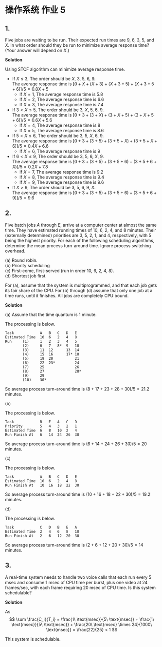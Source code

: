 # 操作系统 作业 5

## 1.
Five jobs are waiting to be run. Their expected run times are $9$, $6$, $3$, $5$, and $X$.
In what order should they be run to minimize average response time? (Your answer will depend on $X$.)

**Solution**

Using STCF algorithm can minimize average response time.

* If $X \leq 3$, The order should be $X$, $3$, $5$, $6$, $9$.   
  The average response time is $[0 + X + (X + 3) + (X + 3 + 5) + (X + 3 + 5 + 6)] / 5 = 0.8 X + 5$
  * If $X = 1$, The average response time is $5.8$
  * If $X = 2$, The average response time is $6.6$
  * If $X = 3$, The average response time is $7.4$
* If $3 < X \leq 5$, The order should be $3$, $X$, $5$, $6$, $9$.   
  The average response time is $[0 + 3 + (3 + X) + (3 + X + 5) + (3 + X + 5 + 6)] / 5 = 0.6 X + 5.6$
  * If $X = 4$, The average response time is $8$
  * If $X = 5$, The average response time is $8.6$
* If $5 < X \leq 6$, The order should be $3$, $5$, $X$, $6$, $9$.   
  The average response time is $[0 + 3 + (3 + 5) + (3 + 5 + X) + (3 + 5 + X + 6)] / 5 = 0.4 X + 6.6$
  * If $X = 6$, The average response time is $9$
* If $6 < X \leq 9$, The order should be $3$, $5$, $6$, $X$, $9$.   
  The average response time is $[0 + 3 + (3 + 5) + (3 + 5 + 6) + (3 + 5 + 6 + X)] / 5 = 0.2 X + 7.8$
  * If $X = 7$, The average response time is $9.2$
  * If $X = 8$, The average response time is $9.4$
  * If $X = 9$, The average response time is $9.6$
* If $X > 9$, The order should be $3$, $5$, $6$, $9$, $X$.   
  The average response time is $[0 + 3 + (3 + 5) + (3 + 5 + 6) + (3 + 5 + 6 + 9)] / 5 = 9.6$

## 2. 
Five batch jobs $A$ through $E$, arrive at a computer center at almost the same 
time. They have estimated running times of $10$, $6$, $2$, $4$, and $8$ minutes. Their
(externally determined) priorities are $3$, $5$, $2$, $1$, and $4$, respectively, with $5$ being
the highest priority. For each of the following scheduling algorithms, determine
the mean process turn-around time. Ignore process switching overhead.

(a) Round robin.  
(b) Priority scheduling  
(c) First-come, first-served (run in order $10$, $6$, $2$, $4$, $8$).  
(d) Shortest job first.  

For (a), assume that the system is multiprogrammed, and that each job gets its
fair share of the CPU. For (b) through (d) assume that only one job at a time
runs, until it finishes. All jobs are completely CPU bound.

**Solution**

(a) Assume that the time quantum is 1 minute.

The processing is below.
```
Task            A   B   C   D   E
Estimated Time  10  6   2   4   8 
Run     (1)     1   2   3   4   5
        (2)     6   7   8*  9   10
        (3)     11  12      13  14
        (4)     15  16      17* 18
        (5)     19  20          21
        (6)     22  23*         24
        (7)     25              26
        (8)     27              28*
        (9)     29
        (10)    30*
```

So average process turn-around time is $(8 + 17 + 23 + 28 + 30) / 5 = 21.2$ minutes.

(b)

The processing is below.
```
Task            B   E   A   C   D
Priority        5   4   3   2   1
Estimated Time  6   8   10  2   4
Run Finish At   6   14  24  26  30
```

So average process turn-around time is $(6 + 14 + 24 + 26 + 30) / 5 = 20$ minutes.

(c)

The processing is below.
```
Task            A   B   C   D   E
Estimated Time  10  6   2   4   8 
Run Finish At   10  16  18  22  30
```

So average process turn-around time is $(10 + 16 + 18 + 22 + 30) / 5 = 19.2$ minutes.

(d)

The processing is below.
```
Task            C   D   B   E   A
Estimated Time  2   4   6   8   10
Run Finish At   2   6   12  20  30
```

So average process turn-around time is $(2 + 6 + 12 + 20 + 30) / 5 = 14$ minutes.

## 3.
A real-time system needs to handle two voice calls that each run every $5$
msec and consume $1$ msec of CPU time per burst, plus one video at $24$
frames/sec, with each frame requiring $20$ msec of CPU time. Is this system
schedulable?

**Solution**

As
$$
\sum \frac{C_i}{T_i} = \frac{1\ \text{msec}}{5\ \text{msec}} + \frac{1\ \text{msec}}{5\ \text{msec}} + \frac{20\ \text{msec} \times 24}{1000\ \text{msec}} = \frac{22}{25} < 1
$$

This system is schedulable.